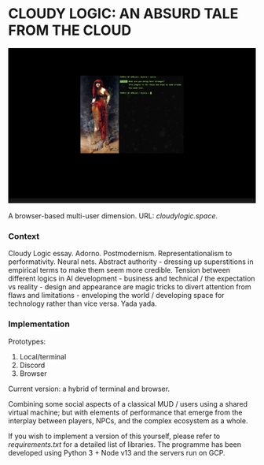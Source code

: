 # CLOUDY LOGIC: AN ABSURD TALE FROM THE CLOUD

![Pythia](media/pythia.png)

A browser-based multi-user dimension. URL: *cloudylogic.space*.

### Context

Cloudy Logic essay. Adorno. Postmodernism. Representationalism to performativity. Neural nets. Abstract authority - dressing up superstitions in empirical terms to make them seem more credible. Tension between different logics in AI development - business and technical / the expectation vs reality - design and appearance are magic tricks to divert attention from flaws and limitations - enveloping the world / developing space for technology rather than vice versa. Yada yada.

### Implementation

Prototypes:
1. Local/terminal
2. Discord
3. Browser

Current version: a hybrid of terminal and browser.

Combining some social aspects of a classical MUD / users using a shared virtual machine; but with elements of performance that emerge from the interplay between players, NPCs, and the complex ecosystem as a whole.

If you wish to implement a version of this yourself, please refer to *requirements.txt* for a detailed list of libraries. The programme has been developed using Python 3 + Node v13 and the servers run on GCP.
